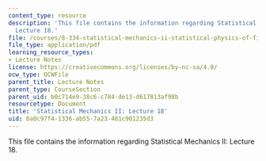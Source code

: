 ```yaml
---
content_type: resource
description: 'This file contains the information regarding Statistical Mechanics II:
  Lecture 18.'
file: /courses/8-334-statistical-mechanics-ii-statistical-physics-of-fields-spring-2014/8a0c97f41336ab557a23481c901235d3_MIT8_334S14_Lec18.pdf
file_type: application/pdf
learning_resource_types:
- Lecture Notes
license: https://creativecommons.org/licenses/by-nc-sa/4.0/
ocw_type: OCWFile
parent_title: Lecture Notes
parent_type: CourseSection
parent_uid: b0c714e9-38c6-c784-de13-d617813af98b
resourcetype: Document
title: 'Statistical Mechanics II: Lecture 18'
uid: 8a0c97f4-1336-ab55-7a23-481c901235d3
---
```

This file contains the information regarding Statistical Mechanics II: Lecture 18.